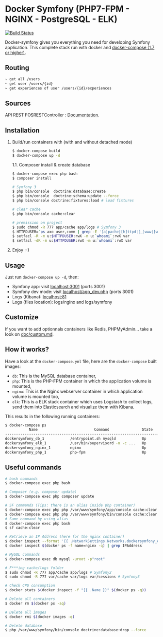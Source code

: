 # Docker Symfony (PHP7-FPM - NGINX - PostgreSQL - ELK)

[![Build Status](https://travis-ci.org/maxpou/docker-symfony.svg?branch=master)](https://travis-ci.org/maxpou/docker-symfony)

Docker-symfony gives you everything you need for developing Symfony application. This complete stack run with docker and [docker-compose (1.7 or higher)](https://docs.docker.com/compose/).

## Routing

```bash
~ get all /users
~ get user /users/{id}
~ get experiences of user /users/{id}/experiences
```

## Sources

API REST FOSRESTController : [Documentation](https://zestedesavoir.com/tutoriels/1280/creez-une-api-rest-avec-symfony-3/developpement-de-lapi-rest/fosrestbundle-et-symfony-a-la-rescousse/#2-routage-avec-fosrestbundle).

## Installation


1. Build/run containers with (with and without detached mode)

    ```bash
    $ docker-compose build
    $ docker-compose up -d
    ```

    1.1. Composer install & create database

    ```bash
    $ docker-compose exec php bash
    $ composer install

    # Symfony 3
    $ php bin/console  doctrine:database:create
    $ php bin/console  doctrine:schema:update --force
    $ php bin/console doctrine:fixtures:load # load fixtures

    # clear cache
    $ php bin/console cache:clear

    # premission on project
    $ sudo chmod -R 777 app/cache app/logs # Symfony 3
    $ HTTPDUSER=`ps axo user,comm | grep -E '[a]pache|[h]ttpd|[_]www|[w]ww-data|[n]ginx' | grep -v root | head -1 | cut -d\  -f1`
    $ setfacl -R -m u:$HTTPDUSER:rwX -m u:`whoami`:rwX var
    $ setfacl -dR -m u:$HTTPDUSER:rwX -m u:`whoami`:rwX var
    ```

5. Enjoy :-)

## Usage

Just run `docker-compose up -d`, then:

* Symfony app: visit [localhost:3001](http://localhost:3001) (ports 3001)
* Symfony dev mode: visit [localhost/app_dev.php](http://localhost:3001/app_dev.php) (ports 3001)
* Logs (Kibana): [localhost:81](http://localhost:81)
* Logs (files location): logs/nginx and logs/symfony

## Customize

If you want to add optionnals containers like Redis, PHPMyAdmin... take a look on [doc/custom.md](doc/custom.md).

## How it works?

Have a look at the `docker-compose.yml` file, here are the `docker-compose` built images:

* `db`: This is the MySQL database container,
* `php`: This is the PHP-FPM container in which the application volume is mounted,
* `nginx`: This is the Nginx webserver container in which application volume is mounted too,
* `elk`: This is a ELK stack container which uses Logstash to collect logs, send them into Elasticsearch and visualize them with Kibana.

This results in the following running containers:

```bash
$ docker-compose ps
           Name                          Command               State              Ports            
--------------------------------------------------------------------------------------------------
dockersymfony_db_1            /entrypoint.sh mysqld            Up      0.0.0.0:3306->3306/tcp      
dockersymfony_elk_1           /usr/bin/supervisord -n -c ...   Up      0.0.0.0:81->80/tcp          
dockersymfony_nginx_1         nginx                            Up      443/tcp, 0.0.0.0:3001->80/tcp
dockersymfony_php_1           php-fpm                          Up      0.0.0.0:9000->9000/tcp      
```

## Useful commands

```bash
# bash commands
$ docker-compose exec php bash

# Composer (e.g. composer update)
$ docker-compose exec php composer update

# SF commands (Tips: there is an alias inside php container)
$ docker-compose exec php php /var/www/symfony/app/console cache:clear # Symfony2
$ docker-compose exec php php /var/www/symfony/bin/console cache:clear # Symfony3
# Same command by using alias
$ docker-compose exec php bash
$ sf cache:clear

# Retrieve an IP Address (here for the nginx container)
$ docker inspect --format '{{ .NetworkSettings.Networks.dockersymfony_default.IPAddress }}' $(docker ps -f name=nginx -q)
$ docker inspect $(docker ps -f name=nginx -q) | grep IPAddress

# MySQL commands
$ docker-compose exec db mysql -uroot -p"root"

# F***ing cache/logs folder
$ sudo chmod -R 777 app/cache app/logs # Symfony2
$ sudo chmod -R 777 var/cache var/logs var/sessions # Symfony3

# Check CPU consumption
$ docker stats $(docker inspect -f "{{ .Name }}" $(docker ps -q))

# Delete all containers
$ docker rm $(docker ps -aq)

# Delete all images
$ docker rmi $(docker images -q)

# Delete database
$ php /var/www/symfony/bin/console doctrine:database:drop --force
```
